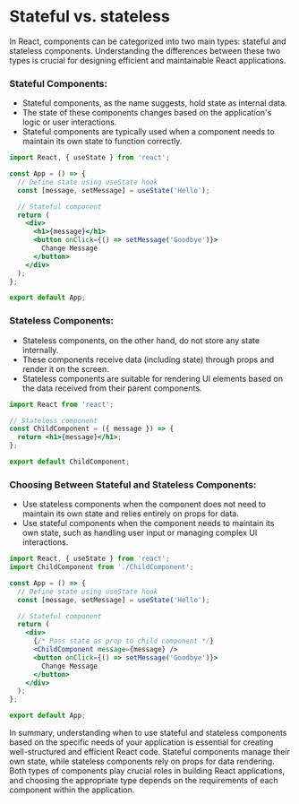 # Stateful vs. stateless

In React, components can be categorized into two main types: stateful and stateless components. Understanding the differences between these two types is crucial for designing efficient and maintainable React applications.

### Stateful Components:
- Stateful components, as the name suggests, hold state as internal data.
- The state of these components changes based on the application's logic or user interactions.
- Stateful components are typically used when a component needs to maintain its own state to function correctly.

```jsx
import React, { useState } from 'react';

const App = () => {
  // Define state using useState hook
  const [message, setMessage] = useState('Hello');

  // Stateful component
  return (
    <div>
      <h1>{message}</h1>
      <button onClick={() => setMessage('Goodbye')}>
        Change Message
      </button>
    </div>
  );
};

export default App;
```

### Stateless Components:
- Stateless components, on the other hand, do not store any state internally.
- These components receive data (including state) through props and render it on the screen.
- Stateless components are suitable for rendering UI elements based on the data received from their parent components.

```jsx
import React from 'react';

// Stateless component
const ChildComponent = ({ message }) => {
  return <h1>{message}</h1>;
};

export default ChildComponent;
```

### Choosing Between Stateful and Stateless Components:
- Use stateless components when the component does not need to maintain its own state and relies entirely on props for data.
- Use stateful components when the component needs to maintain its own state, such as handling user input or managing complex UI interactions.

```jsx
import React, { useState } from 'react';
import ChildComponent from './ChildComponent';

const App = () => {
  // Define state using useState hook
  const [message, setMessage] = useState('Hello');

  // Stateful component
  return (
    <div>
      {/* Pass state as prop to child component */}
      <ChildComponent message={message} />
      <button onClick={() => setMessage('Goodbye')}>
        Change Message
      </button>
    </div>
  );
};

export default App;
```

In summary, understanding when to use stateful and stateless components based on the specific needs of your application is essential for creating well-structured and efficient React code. Stateful components manage their own state, while stateless components rely on props for data rendering. Both types of components play crucial roles in building React applications, and choosing the appropriate type depends on the requirements of each component within the application.